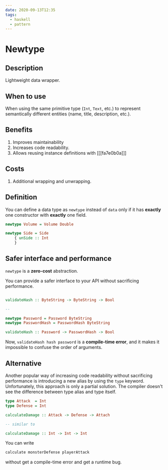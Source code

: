 ```yaml
---
date: 2020-09-13T12:35
tags:
  - haskell
  - pattern
---
```


# Newtype

## Description

Lightweight data wrapper.

## When to use

When using the same primitive type (`Int`, `Text`, etc.) to represent semantically different entities (name, title, description, etc.).

## Benefits

1. Improves maintainability
2. Increases code readability.
3. Allows reusing instance definitions with [[[fa7e0b0a]]]

## Costs

1. Additional wrapping and unwrapping.


## Definition

You can define a data type as `newtype`  instead of `data` only if it has **exactly** one constructor with **exactly** one field.

```haskell
newtype Volume = Volume Double

newtype Side = Side
    { unSide :: Int
    }
```

## Safer interface and performance

`newtype` is a **zero-cost** abstraction.

You can provide a safer interface to your API without sacrificing performance.

```haskell

validateHash :: ByteString -> ByteString -> Bool

-- 

newtype Password = Password ByteString
newtype PasswordHash = PasswordHash ByteString

validateHash :: Password -> PasswordHash -> Bool
```

Now, `validateHash hash password` is a **compile-time error**, and it makes it impossible to confuse the order of arguments.

## Alternative

Another popular way of increasing code readability without sacrificing performance is introducing a new alias by using the `type` keyword. Unfortunately, this approach is only a partial solution. The compiler doesn't see the difference between type alias and type itself.

```haskell
type Attack  = Int
type Defense = Int

calculateDamage :: Attack -> Defense -> Attach

-- similar to 

calculateDamage :: Int -> Int -> Int
```

You can write 

```haskell
calculate monsterDefense playerAttack
```

without get a compile-time error and get a runtime bug.
